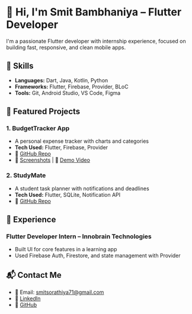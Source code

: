 # 👋 Hi, I'm Smit Bambhaniya – Flutter Developer

I'm a passionate Flutter developer with internship experience, focused on building fast, responsive, and clean mobile apps.

## 🚀 Skills
- **Languages:** Dart, Java, Kotlin, Python
- **Frameworks:** Flutter, Firebase, Provider, BLoC
- **Tools:** Git, Android Studio, VS Code, Figma

## 📱 Featured Projects

### 1. BudgetTracker App
- A personal expense tracker with charts and categories
- **Tech Used:** Flutter, Firebase, Provider
- 🔗 [GitHub Repo](https://github.com/yourusername/budget-tracker)
- 📸 [Screenshots](link) | 🎥 [Demo Video](link)

### 2. StudyMate
- A student task planner with notifications and deadlines
- **Tech Used:** Flutter, SQLite, Notification API
- 🔗 [GitHub Repo](https://github.com/yourusername/studymate)

## 💼 Experience
### Flutter Developer Intern – Innobrain Technologies
- Built UI for core features in a learning app
- Used Firebase Auth, Firestore, and state management with Provider

## 📬 Contact Me
- 📧 Email: smitsorathiya71@gmail.com
- 🔗 [LinkedIn](www.linkedin.com/in/smit-ahir)
- 🔗 [GitHub](https://github.com/smit-ahir)
